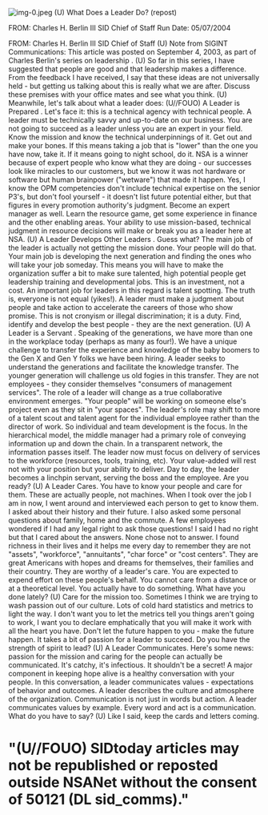 ![img-0.jpeg](img-0.jpeg)
(U) What Does a Leader Do? (repost)

FROM: Charles H. Berlin III
SID Chief of Staff
Run Date: 05/07/2004

FROM: Charles H. Berlin III
SID Chief of Staff
(U) Note from SIGINT Communications: This article was posted on September 4, 2003, as part of Charles Berlin's series on leadership .
(U) So far in this series, I have suggested that people are good and that leadership makes a difference. From the feedback I have received, I say that these ideas are not universally held - but getting us talking about this is really what we are after. Discuss these premises with your office mates and see what you think.
(U) Meanwhile, let's talk about what a leader does:
(U//FOUO) A Leader is Prepared . Let's face it: this is a technical agency with technical people. A leader must be technically savvy and up-to-date on our business. You are not going to succeed as a leader unless you are an expert in your field. Know the mission and know the technical underpinnings of it. Get out and make your bones. If this means taking a job that is "lower" than the one you have now, take it. If it means going to night school, do it. NSA is a winner because of expert people who know what they are doing - our successes look like miracles to our customers, but we know it was not hardware or software but human brainpower ("wetware") that made it happen. Yes, I know the OPM competencies don't include technical expertise on the senior P3's, but don't fool yourself - it doesn't list future potential either, but that figures in every promotion authority's judgment. Become an expert manager as well. Learn the resource game, get some experience in finance and the other enabling areas. Your ability to use mission-based, technical judgment in resource decisions will make or break you as a leader here at NSA.
(U) A Leader Develops Other Leaders . Guess what? The main job of the leader is actually not getting the mission done. Your people will do that. Your main job is developing the next generation and finding the ones who will take your job someday. This means you will have to make the organization suffer a bit to make sure talented, high potential people get leadership training and developmental jobs. This is an investment, not a cost. An important job for leaders in this regard is talent spotting. The truth is, everyone is not equal (yikes!). A leader must make a judgment about people and take action to accelerate the careers of those who show promise. This is not cronyism or illegal discrimination; it is a duty. Find, identify and develop the best people - they are the next generation.
(U) A Leader is a Servant . Speaking of the generations, we have more than one in the workplace today (perhaps as many as four!). We have a unique challenge to transfer the experience and knowledge of the baby boomers to the Gen X and Gen Y folks we have been hiring. A leader seeks to understand the generations and facilitate the knowledge transfer. The younger generation will challenge us old fogies in this transfer. They are not employees - they consider themselves "consumers of management services". The role of a leader will change as a true collaborative environment emerges. "Your people" will be working on someone else's project even as they sit in "your spaces". The leader's role may shift to more of a talent scout and talent agent for the individual employee rather than the director of work. So individual and team development is the focus. In the hierarchical model, the middle manager had a primary role of conveying information up and down the chain. In a transparent network, the information passes itself. The leader now must focus on delivery of services to the workforce (resources, tools, training, etc). Your value-added will rest not with your position but your ability to deliver. Day to day, the leader becomes a linchpin servant, serving the boss and the employee. Are you
ready?
(U) A Leader Cares. You have to know your people and care for them. These are actually people, not machines. When I took over the job I am in now, I went around and interviewed each person to get to know them. I asked about their history and their future. I also asked some personal questions about family, home and the commute. A few employees wondered if I had any legal right to ask those questions! I said I had no right but that I cared about the answers. None chose not to answer. I found richness in their lives and it helps me every day to remember they are not "assets", "workforce", "annuitants", "char force" or "cost centers". They are great Americans with hopes and dreams for themselves, their families and their country. They are worthy of a leader's care. You are expected to expend effort on these people's behalf. You cannot care from a distance or at a theoretical level. You actually have to do something. What have you done lately?
(U) Care for the mission too. Sometimes I think we are trying to wash passion out of our culture. Lots of cold hard statistics and metrics to light the way. I don't want you to let the metrics tell you things aren't going to work, I want you to declare emphatically that you will make it work with all the heart you have. Don't let the future happen to you - make the future happen. It takes a bit of passion for a leader to succeed. Do you have the strength of spirit to lead?
(U) A Leader Communicates. Here's some news: passion for the mission and caring for the people can actually be communicated. It's catchy, it's infectious. It shouldn't be a secret! A major component in keeping hope alive is a healthy conversation with your people. In this conversation, a leader communicates values - expectations of behavior and outcomes. A leader describes the culture and atmosphere of the organization. Communication is not just in words but action. A leader communicates values by example. Every word and act is a communication. What do you have to say?
(U) Like I said, keep the cards and letters coming.

# "(U//FOUO) SIDtoday articles may not be republished or reposted outside NSANet without the consent of $\mathbf{5 0 1 2 1}$ (DL sid_comms)."
